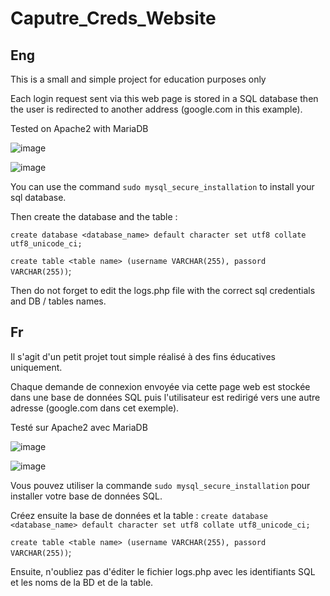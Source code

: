 # Caputre_Creds_Website
## Eng

This is a small and simple project for education purposes only

Each login request sent via this web page is stored in a SQL database then the user is redirected to another address (google.com in this example).

Tested on Apache2 with MariaDB


![image](https://github.com/Karmhack/Caputre_Creds_Website/assets/78755695/aa7eae1e-4ac7-47aa-a85b-3c698e23d847)

![image](https://github.com/Karmhack/Caputre_Creds_Website/assets/78755695/6788afa1-f0da-466d-9375-73a67fb26411)

You can use the command `sudo mysql_secure_installation` to install your sql database. 

Then create the database and the table :

`create database <database_name> default character set utf8 collate utf8_unicode_ci;`

`create table <table name> (username VARCHAR(255), passord VARCHAR(255))`;

 Then do not forget to edit the logs.php file with the correct sql credentials and DB / tables names.

## Fr

Il s'agit d'un petit projet tout simple réalisé à des fins éducatives uniquement.

Chaque demande de connexion envoyée via cette page web est stockée dans une base de données SQL puis l'utilisateur est redirigé vers une autre adresse (google.com dans cet exemple).

Testé sur Apache2 avec MariaDB

![image](https://github.com/Karmhack/Caputre_Creds_Website/assets/78755695/aa7eae1e-4ac7-47aa-a85b-3c698e23d847)

![image](https://github.com/Karmhack/Caputre_Creds_Website/assets/78755695/6788afa1-f0da-466d-9375-73a67fb26411)

Vous pouvez utiliser la commande `sudo mysql_secure_installation` pour installer votre base de données SQL. 

Créez ensuite la base de données et la table :
`create database <database_name> default character set utf8 collate utf8_unicode_ci;`

`create table <table name> (username VARCHAR(255), passord VARCHAR(255))`;

 Ensuite, n'oubliez pas d'éditer le fichier logs.php avec les identifiants SQL et les noms de la BD et de la table.
